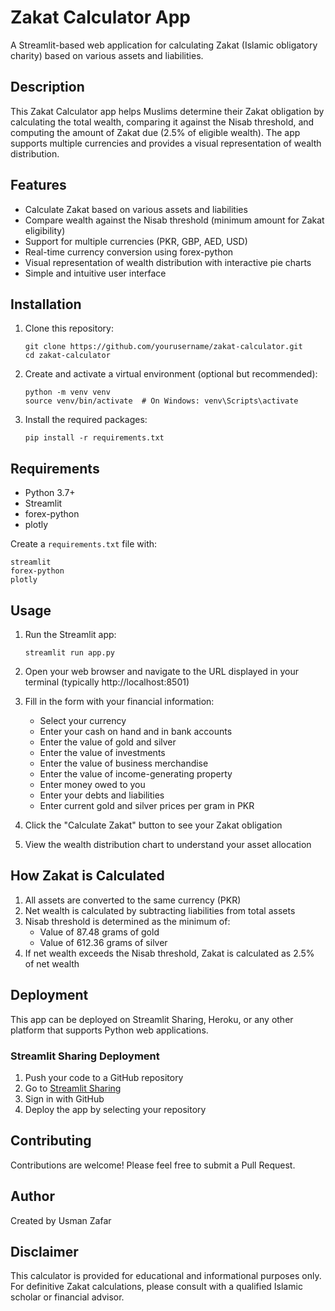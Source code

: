 # Zakat Calculator App

A Streamlit-based web application for calculating Zakat (Islamic obligatory charity) based on various assets and liabilities.


## Description

This Zakat Calculator app helps Muslims determine their Zakat obligation by calculating the total wealth, comparing it against the Nisab threshold, and computing the amount of Zakat due (2.5% of eligible wealth). The app supports multiple currencies and provides a visual representation of wealth distribution.

## Features

- Calculate Zakat based on various assets and liabilities
- Compare wealth against the Nisab threshold (minimum amount for Zakat eligibility)
- Support for multiple currencies (PKR, GBP, AED, USD)
- Real-time currency conversion using forex-python
- Visual representation of wealth distribution with interactive pie charts
- Simple and intuitive user interface

## Installation

1. Clone this repository:
   ```
   git clone https://github.com/yourusername/zakat-calculator.git
   cd zakat-calculator
   ```

2. Create and activate a virtual environment (optional but recommended):
   ```
   python -m venv venv
   source venv/bin/activate  # On Windows: venv\Scripts\activate
   ```

3. Install the required packages:
   ```
   pip install -r requirements.txt
   ```

## Requirements

- Python 3.7+
- Streamlit
- forex-python
- plotly

Create a `requirements.txt` file with:
```
streamlit
forex-python
plotly
```

## Usage

1. Run the Streamlit app:
   ```
   streamlit run app.py
   ```

2. Open your web browser and navigate to the URL displayed in your terminal (typically http://localhost:8501)

3. Fill in the form with your financial information:
   - Select your currency
   - Enter your cash on hand and in bank accounts
   - Enter the value of gold and silver
   - Enter the value of investments
   - Enter the value of business merchandise
   - Enter the value of income-generating property
   - Enter money owed to you
   - Enter your debts and liabilities
   - Enter current gold and silver prices per gram in PKR

4. Click the "Calculate Zakat" button to see your Zakat obligation

5. View the wealth distribution chart to understand your asset allocation

## How Zakat is Calculated

1. All assets are converted to the same currency (PKR)
2. Net wealth is calculated by subtracting liabilities from total assets
3. Nisab threshold is determined as the minimum of:
   - Value of 87.48 grams of gold
   - Value of 612.36 grams of silver
4. If net wealth exceeds the Nisab threshold, Zakat is calculated as 2.5% of net wealth

## Deployment

This app can be deployed on Streamlit Sharing, Heroku, or any other platform that supports Python web applications.

### Streamlit Sharing Deployment

1. Push your code to a GitHub repository
2. Go to [Streamlit Sharing](https://share.streamlit.io/)
3. Sign in with GitHub
4. Deploy the app by selecting your repository

## Contributing

Contributions are welcome! Please feel free to submit a Pull Request.

## Author

Created by Usman Zafar


## Disclaimer

This calculator is provided for educational and informational purposes only. For definitive Zakat calculations, please consult with a qualified Islamic scholar or financial advisor.
